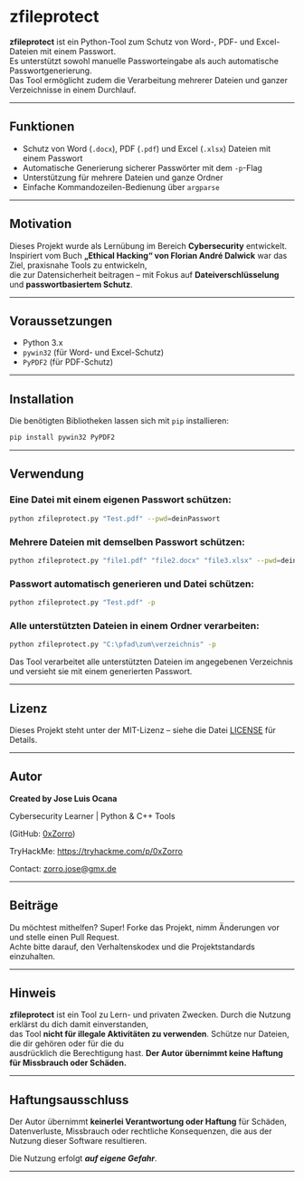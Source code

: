 # zfileprotect

**zfileprotect** ist ein Python-Tool zum Schutz von Word-, PDF- und Excel-Dateien mit einem Passwort.  
Es unterstützt sowohl manuelle Passworteingabe als auch automatische Passwortgenerierung.  
Das Tool ermöglicht zudem die Verarbeitung mehrerer Dateien und ganzer Verzeichnisse in einem Durchlauf.

---

## Funktionen

- Schutz von Word (`.docx`), PDF (`.pdf`) und Excel (`.xlsx`) Dateien mit einem Passwort
- Automatische Generierung sicherer Passwörter mit dem `-p`-Flag
- Unterstützung für mehrere Dateien und ganze Ordner
- Einfache Kommandozeilen-Bedienung über `argparse`

---

## Motivation

Dieses Projekt wurde als Lernübung im Bereich **Cybersecurity** entwickelt.  
Inspiriert vom Buch **„Ethical Hacking“ von Florian André Dalwick** war das Ziel, praxisnahe Tools zu entwickeln,  
die zur Datensicherheit beitragen – mit Fokus auf **Dateiverschlüsselung** und **passwortbasiertem Schutz**.

---

## Voraussetzungen

- Python 3.x
- `pywin32` (für Word- und Excel-Schutz)
- `PyPDF2` (für PDF-Schutz)

---

## Installation

Die benötigten Bibliotheken lassen sich mit `pip` installieren:

```bash
pip install pywin32 PyPDF2
```

---

## Verwendung

### Eine Datei mit einem eigenen Passwort schützen:

```bash
python zfileprotect.py "Test.pdf" --pwd=deinPasswort
```

### Mehrere Dateien mit demselben Passwort schützen:

```bash
python zfileprotect.py "file1.pdf" "file2.docx" "file3.xlsx" --pwd=deinPasswort
```

### Passwort automatisch generieren und Datei schützen:

```bash
python zfileprotect.py "Test.pdf" -p
```

### Alle unterstützten Dateien in einem Ordner verarbeiten:

```bash
python zfileprotect.py "C:\pfad\zum\verzeichnis" -p
```

Das Tool verarbeitet alle unterstützten Dateien im angegebenen Verzeichnis und versieht sie mit einem generierten Passwort.

---

## Lizenz

Dieses Projekt steht unter der MIT-Lizenz – siehe die Datei [LICENSE](LICENSE) für Details.

---

## Autor

**Created by Jose Luis Ocana**

Cybersecurity Learner | Python & C++ Tools

(GitHub: [0xZorro](https://github.com/0xZorro))  

TryHackMe: https://tryhackme.com/p/0xZorro

Contact: zorro.jose@gmx.de

---

## Beiträge

Du möchtest mithelfen? Super! Forke das Projekt, nimm Änderungen vor und stelle einen Pull Request.  
Achte bitte darauf, den Verhaltenskodex und die Projektstandards einzuhalten.

---

## Hinweis

**zfileprotect** ist ein Tool zu Lern- und privaten Zwecken. Durch die Nutzung erklärst du dich damit einverstanden,  
das Tool **nicht für illegale Aktivitäten zu verwenden**. Schütze nur Dateien, die dir gehören oder für die du  
ausdrücklich die Berechtigung hast. **Der Autor übernimmt keine Haftung für Missbrauch oder Schäden.**

---

## Haftungsausschluss

Der Autor übernimmt **keinerlei Verantwortung oder Haftung** für Schäden, Datenverluste, Missbrauch oder rechtliche Konsequenzen, die aus der Nutzung dieser Software resultieren.

Die Nutzung erfolgt ***auf eigene Gefahr***. 

---

